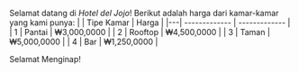 Selamat datang di _Hotel del Jojo_!
Berikut adalah harga dari kamar-kamar yang kami punya:
|   | Tipe Kamar    | Harga         |
|---| ------------- | ------------- |
| 1 | Pantai        | ₩3,000,0000   |
| 2 | Rooftop       | ₩4,500,0000   |
| 3 | Taman         | ₩5,000,0000   |
| 4 | Bar           | ₩1,250,0000   |




Selamat Menginap!